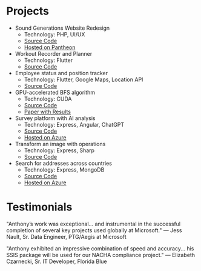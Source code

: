 # Projects
* Sound Generations Website Redesign
  * Technology: PHP, UI/UX
  * [Source Code](https://github.com/Sound-Generations-Capstone/wp-dev-env)
  * [Hosted on Pantheon](https://v-sg-capstone.pantheonsite.io)
* Workout Recorder and Planner
  * Technology: Flutter
  * [Source Code](https://github.com/ngoantho/flutter-workout-app)
* Employee status and position tracker
  * Technology: Flutter, Google Maps, Location API
  * [Source Code](https://github.com/SU-MobileSoftwareDev-Group10/FieldFlow)
* GPU-accelerated BFS algorithm
  * Technology: CUDA
  * [Source Code](https://github.com/ngoantho/cs5990_on-gpu_async_bfs)
  * [Paper with Results](https://www.overleaf.com/read/nndfvmttjpxp#a2c456)
* Survey platform with AI analysis
  * Technology: Express, Angular, ChatGPT
  * [Source Code](https://github.com/ngoantho/SurveySage)
  * [Hosted on Azure](https://surveysage.azurewebsites.net)
* Transform an image with operations
  * Technology: Express, Sharp
  * [Source Code](https://github.com/ngoantho/image-processor)
* Search for addresses across countries
  * Technology: Express, MongoDB
  * [Source Code](https://github.com/ngoantho/cs5200-address-searcher)
  * [Hosted on Azure](https://address-searcher.azurewebsites.net)

# Testimonials
"Anthony’s work was exceptional... and instrumental in the successful completion of several key projects used globally at Microsoft."
— Jess Nault, Sr. Data Engineer, PTG/Aegis at Microsoft

"Anthony exhibited an impressive combination of speed and accuracy... his SSIS package will be used for our NACHA compliance project."
— Elizabeth Czarnecki, Sr. IT Developer, Florida Blue
